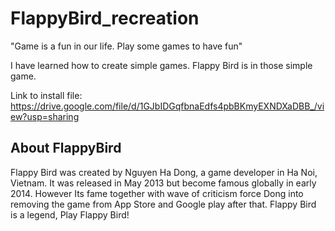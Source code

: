 # FlappyBird_recreation
"Game is a fun in our life. Play some games to have fun"

I have learned how to create simple games. Flappy Bird is in those simple game.

Link to install file: https://drive.google.com/file/d/1GJbIDGqfbnaEdfs4pbBKmyEXNDXaDBB_/view?usp=sharing

## About FlappyBird
Flappy Bird was created by Nguyen Ha Dong, a game developer in Ha Noi, Vietnam. It was released in May 2013 but become famous globally in early 2014. 
However Its fame together with wave of criticism force Dong into removing the game from App Store and Google play after that.
Flappy Bird is a legend, Play Flappy Bird!
